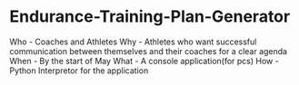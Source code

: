 # Endurance-Training-Plan-Generator

Who - Coaches and Athletes
Why - Athletes who want successful communication between themselves and their coaches for a clear agenda
When - By the start of May
What - A console application(for pcs)
How - Python Interpretor for the application

